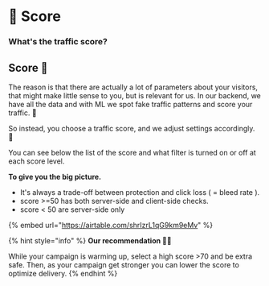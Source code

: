 # 💯 Score

### What's the traffic score? 

## Score 💯 

The reason is that there are actually a lot of parameters about your visitors, that might make little sense to you, but is relevant for us. In our backend, we have all the data and with ML we spot fake traffic patterns and score your traffic. 🤖

So instead, you choose a traffic score, and we adjust settings accordingly. 🦾

You can see below the list of the score and what filter is turned on or off at each score level.

**To give you the big picture.**

* It's always a trade-off between protection and click loss \(  = bleed rate \).
* score &gt;=50 has both server-side and client-side checks.
* score &lt; 50 are server-side only

{% embed url="https://airtable.com/shrIzrL1qG9km9eMv" %}

{% hint style="info" %}
**Our recommendation 🧙‍♂️**

While your campaign is warming up, select a high score &gt;70 and be extra safe. Then, as your campaign get stronger you can lower the score to optimize delivery.
{% endhint %}



